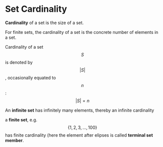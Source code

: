 # Set Cardinality

**Cardinality** of a set is the size of a set.

For finite sets, the cardinality of a set is the concrete number of elements in a set.

Cardinality of a set $$S$$ is denoted by $$|S|$$, occasionally equated to $$n$$: $$|S| = n$$

An **infinite set** has infinitely many elements, thereby an infinite cardinality

a **finite set**, e.g. $$\{1,2,3, \dots,100\}$$ has finite cardinality (here the element after elipses is called **terminal set member**.
